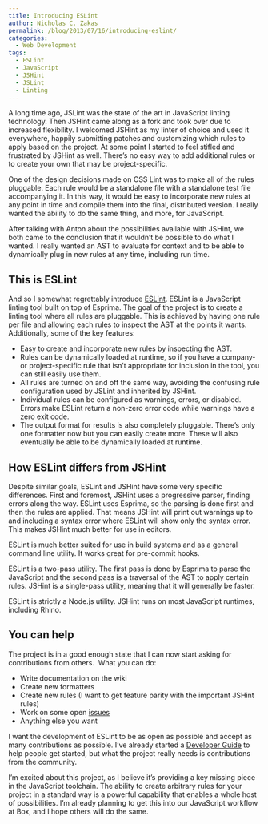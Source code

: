 ```yaml
---
title: Introducing ESLint
author: Nicholas C. Zakas
permalink: /blog/2013/07/16/introducing-eslint/
categories:
  - Web Development
tags:
  - ESLint
  - JavaScript
  - JSHint
  - JSLint
  - Linting
---
```

A long time ago, JSLint was the state of the art in JavaScript linting technology. Then JSHint came along as a fork and took over due to increased flexibility. I welcomed JSHint as my linter of choice and used it everywhere, happily submitting patches and customizing which rules to apply based on the project. At some point I started to feel stifled and frustrated by JSHint as well. There&#8217;s no easy way to add additional rules or to create your own that may be project-specific.

One of the design decisions made on CSS Lint was to make all of the rules pluggable. Each rule would be a standalone file with a standalone test file accompanying it. In this way, it would be easy to incorporate new rules at any point in time and compile them into the final, distributed version. I really wanted the ability to do the same thing, and more, for JavaScript.

After talking with Anton about the possibilities available with JSHint, we both came to the conclusion that it wouldn&#8217;t be possible to do what I wanted. I really wanted an AST to evaluate for context and to be able to dynamically plug in new rules at any time, including run time.

## This is ESLint

And so I somewhat regrettably introduce [ESLint][1]. ESLint is a JavaScript linting tool built on top of Esprima. The goal of the project is to create a linting tool where all rules are pluggable. This is achieved by having one rule per file and allowing each rules to inspect the AST at the points it wants. Additionally, some of the key features:

  * <span style="line-height: 13px;">Easy to create and incorporate new rules by inspecting the AST.</span>
  * Rules can be dynamically loaded at runtime, so if you have a company- or project-specific rule that isn&#8217;t appropriate for inclusion in the tool, you can still easily use them.
  * All rules are turned on and off the same way, avoiding the confusing rule configuration used by JSLint and inherited by JSHint.
  * Individual rules can be configured as warnings, errors, or disabled. Errors make ESLint return a non-zero error code while warnings have a zero exit code.
  * The output format for results is also completely pluggable. There&#8217;s only one formatter now but you can easily create more. These will also eventually be able to be dynamically loaded at runtime.

## How ESLint differs from JSHint

Despite similar goals, ESLint and JSHint have some very specific differences. First and foremost, JSHint uses a progressive parser, finding errors along the way. ESLint uses Esprima, so the parsing is done first and then the rules are applied. That means JSHint will print out warnings up to and including a syntax error where ESLint will show only the syntax error. This makes JSHint much better for use in editors.

ESLint is much better suited for use in build systems and as a general command line utility. It works great for pre-commit hooks.

ESLint is a two-pass utility. The first pass is done by Esprima to parse the JavaScript and the second pass is a traversal of the AST to apply certain rules. JSHint is a single-pass utility, meaning that it will generally be faster.

ESLint is strictly a Node.js utility. JSHint runs on most JavaScript runtimes, including Rhino.

## You can help

The project is in a good enough state that I can now start asking for contributions from others.  What you can do:

  * <span style="line-height: 13px;">Write documentation on the wiki</span>
  * Create new formatters
  * Create new rules (I want to get feature parity with the important JSHint rules)
  * Work on some open [issues][2]
  * Anything else you want

I want the development of ESLint to be as open as possible and accept as many contributions as possible. I&#8217;ve already started a [Developer Guide][3] to help people get started, but what the project really needs is contributions from the community.

I&#8217;m excited about this project, as I believe it&#8217;s providing a key missing piece in the JavaScript toolchain. The ability to create arbitrary rules for your project in a standard way is a powerful capability that enables a whole host of possibilities. I&#8217;m already planning to get this into our JavaScript workflow at Box, and I hope others will do the same.

 [1]: https://github.com/nzakas/eslint
 [2]: https://github.com/nzakas/eslint/issues
 [3]: https://github.com/nzakas/eslint/wiki/Developer-Guide
